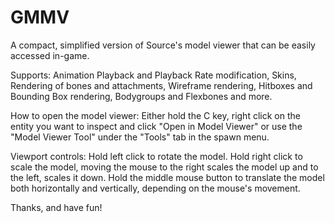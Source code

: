# GMMV
A compact, simplified version of Source's model viewer that can be easily accessed in-game.

Supports:
Animation Playback and Playback Rate modification,
Skins,
Rendering of bones and attachments,
Wireframe rendering,
Hitboxes and Bounding Box rendering,
Bodygroups and Flexbones
and more.

How to open the model viewer:
Either hold the C key, right click on the entity you want to inspect and click "Open in Model Viewer" or use the "Model Viewer Tool" under the "Tools" tab in the spawn menu.

Viewport controls:
Hold left click	to rotate the model.
Hold right click to scale the model, moving the mouse to the right scales the model up and to the left, scales it down.
Hold the middle mouse button to translate the model both horizontally and vertically, depending on the mouse's movement.

Thanks, and have fun!
